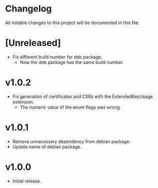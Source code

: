 # Changelog

All notable changes to this project will be documented in this file.

# [Unreleased]

- Fix different build number for deb package.
    - Now the deb package has the same build number.

# v1.0.2

- Fix generation of certificates and CSRs with the ExtendedKeyUsage extension.
    - The numeric value of the enum flags was wrong.

# v1.0.1

- Remove unnecessary dependency from debian package.
- Update name of debian package.

# v1.0.0

- Initial release.
